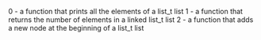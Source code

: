 0 -  a function that prints all the elements of a list_t list
1 - a function that returns the number of elements in a linked list_t list
2 - a function that adds a new node at the beginning of a list_t list
